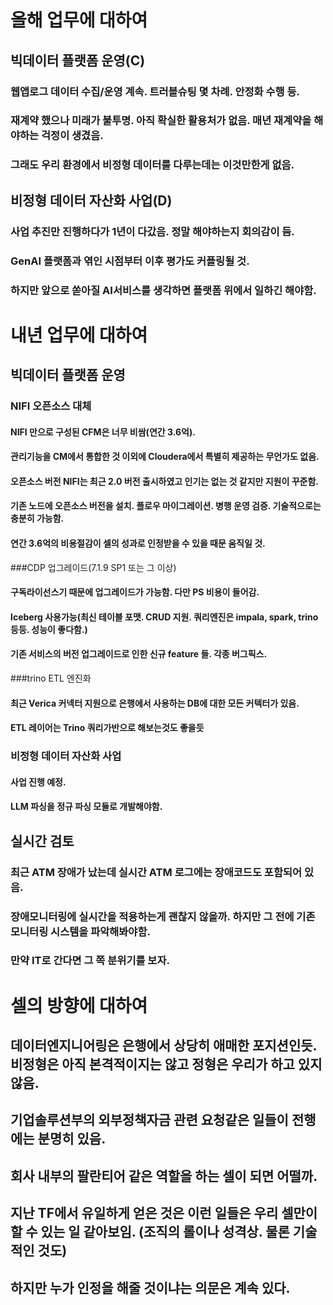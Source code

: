 # 올해 업무에 대하여
## 빅데이터 플랫폼 운영(C)
### 웹앱로그 데이터 수집/운영 계속. 트러블슈팅 몇 차례. 안정화 수행 등. 
### 재계약 했으나 미래가 불투명. 아직 확실한 활용처가 없음. 매년 재계약을 해야하는 걱정이 생겼음.
### 그래도 우리 환경에서 비정형 데이터를 다루는데는 이것만한게 없음. 
## 비정형 데이터 자산화 사업(D)
### 사업 추진만 진행하다가 1년이 다갔음. 정말 해야하는지 회의감이 듬.
### GenAI 플랫폼과 엮인 시점부터 이후 평가도 커플링될 것.
### 하지만 앞으로 쏟아질 AI서비스를 생각하면 플랫폼 위에서 일하긴 해야함.

# 내년 업무에 대하여
## 빅데이터 플랫폼 운영
### NIFI 오픈소스 대체
#### NIFI 만으로 구성된 CFM은 너무 비쌈(연간 3.6억). 
#### 관리기능을 CM에서 통합한 것 이외에 Cloudera에서 특별히 제공하는 무언가도 없음.
#### 오픈소스 버전 NIFI는 최근 2.0 버전 출시하였고 인기는 없는 것 같지만 지원이 꾸준함.
#### 기존 노드에 오픈소스 버전을 설치. 플로우 마이그레이션. 병행 운영 검증. 기술적으로는 충분히 가능함.
#### 연간 3.6억의 비용절감이 셀의 성과로 인정받을 수 있을 때문 움직일 것.

###CDP 업그레이드(7.1.9 SP1 또는 그 이상)
#### 구독라이선스기 때문에 업그레이드가 가능함. 다만 PS 비용이 들어감.
#### Iceberg 사용가능(최신 테이블 포맷. CRUD 지원. 쿼리엔진은 impala, spark, trino 등등. 성능이 좋다함.)
#### 기존 서비스의 버전 업그레이드로 인한 신규 feature 들. 각종 버그픽스.

###trino ETL 엔진화
#### 최근 Verica 커넥터 지원으로 은행에서 사용하는 DB에 대한 모든 커텍터가 있음.
#### ETL 레이어는 Trino 쿼리가반으로 해보는것도 좋을듯
### 비정형 데이터 자산화 사업

#### 사업 진행 예정.
#### LLM 파싱을 정규 파싱 모듈로 개발해야함.
## 실시간 검토
### 최근 ATM 장애가 났는데 실시간 ATM 로그에는 장애코드도 포함되어 있음.
### 장애모니터링에 실시간을 적용하는게 괜찮지 않을까. 하지만 그 전에 기존 모니터링 시스템을 파악해봐야함.
### 만약 IT로 간다면 그 쪽 분위기를 보자.

# 셀의 방향에 대하여
## 데이터엔지니어링은 은행에서 상당히 애매한 포지션인듯. 비정형은 아직 본격적이지는 않고 정형은 우리가 하고 있지 않음.
## 기업솔루션부의 외부정책자금 관련 요청같은 일들이 전행에는 분명히 있음.
## 회사 내부의 팔란티어 같은 역할을 하는 셀이 되면 어떨까.
## 지난 TF에서 유일하게 얻은 것은 이런 일들은 우리 셀만이 할 수 있는 일 같아보임. (조직의 롤이나 성격상. 물론 기술적인 것도)
## 하지만 누가 인정을 해줄 것이냐는 의문은 계속 있다.